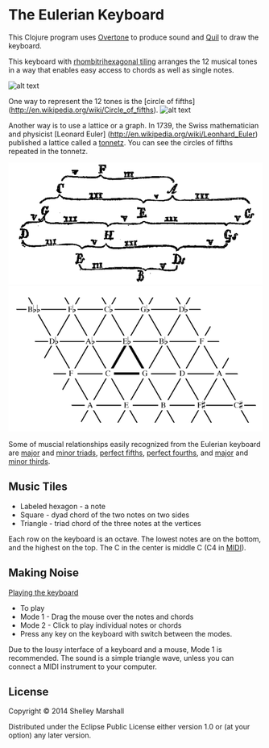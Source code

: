 # The Eulerian Keyboard

This Clojure program uses [Overtone](http://overtone.github.io) to produce sound and [Quil](https://github.com/quil/quil) to draw the keyboard.

This keyboard with [rhombitrihexagonal tiling](http://en.wikipedia.org/wiki/Rhombitrihexagonal_tiling) arranges the 12 musical tones
in a way that enables easy access to chords as well as single notes.

![alt text](resources/eulerian-keyboard.png "Eulerian Keyboard")

One way to represent the 12 tones is the [circle of fifths] (http://en.wikipedia.org/wiki/Circle_of_fifths).
![alt text](http://upload.wikimedia.org/wikipedia/commons/3/33/Circle_of_fifths_deluxe_4.svg "Circle of fifths")

Another way is to use a lattice or a graph.
In 1739, the Swiss mathematician and physicist [Leonard Euler] (http://en.wikipedia.org/wiki/Leonhard_Euler)
published a lattice called a [tonnetz](http://en.wikipedia.org/wiki/Tonnetz).
You can see the circles of fifths repeated in the tonnetz.

![alt text](resources/Eulers_tonnetz.png "Euler's Tonnetz")
![alt text](resources/Tonnetz.png "Tonnetz")

Some of muscial relationships easily recognized from the Eulerian keyboard are [major](http://en.wikipedia.org/wiki/Major_triad) and [minor triads](http://en.wikipedia.org/wiki/Minor_triad), [perfect fifths](http://en.wikipedia.org/wiki/Perfect_fifth),
[perfect fourths](http://en.wikipedia.org/wiki/Perfect_fourth), and [major](http://en.wikipedia.org/wiki/Major_third) and [minor thirds](http://en.wikipedia.org/wiki/Minor_third).

## Music Tiles

* Labeled hexagon - a note
* Square - dyad chord of the two notes on two sides
* Triangle - triad chord of the three notes at the vertices

Each row on the keyboard is an octave.
The lowest notes are on the bottom, and the highest on the top. The C in the center is middle C (C4 in [MIDI](http://en.wikipedia.org/wiki/Midi)).

## Making Noise

[Playing the keyboard](http://www.youtube.com/embed/D9qHcWDIOH8 "Playing the keyboard")

* To play
 * Mode 1 - Drag the mouse over the notes and chords
 * Mode 2 - Click to play individual notes or chords
 * Press any key on the keyboard with switch between the modes.

Due to the lousy interface of a keyboard and a mouse, Mode 1 is recommended.
The sound is a simple triangle wave, unless you can connect a MIDI instrument to your computer.


## License

Copyright © 2014 Shelley Marshall

Distributed under the Eclipse Public License either version 1.0 or (at
your option) any later version.
